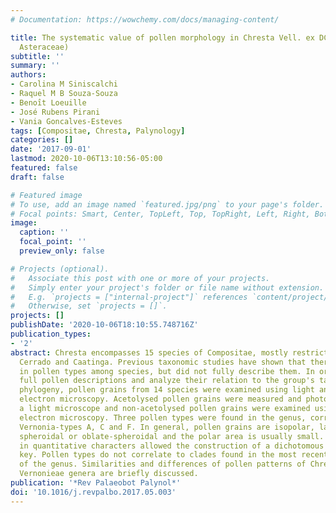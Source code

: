 ```yaml
---
# Documentation: https://wowchemy.com/docs/managing-content/

title: The systematic value of pollen morphology in Chresta Vell. ex DC. (Vernonieae,
  Asteraceae)
subtitle: ''
summary: ''
authors:
- Carolina M Siniscalchi
- Raquel M B Souza-Souza
- Benoı̂t Loeuille
- José Rubens Pirani
- Vania Goncalves-Esteves
tags: [Compositae, Chresta, Palynology]
categories: []
date: '2017-09-01'
lastmod: 2020-10-06T13:10:56-05:00
featured: false
draft: false

# Featured image
# To use, add an image named `featured.jpg/png` to your page's folder.
# Focal points: Smart, Center, TopLeft, Top, TopRight, Left, Right, BottomLeft, Bottom, BottomRight.
image:
  caption: ''
  focal_point: ''
  preview_only: false

# Projects (optional).
#   Associate this post with one or more of your projects.
#   Simply enter your project's folder or file name without extension.
#   E.g. `projects = ["internal-project"]` references `content/project/deep-learning/index.md`.
#   Otherwise, set `projects = []`.
projects: []
publishDate: '2020-10-06T18:10:55.748716Z'
publication_types:
- '2'
abstract: Chresta encompasses 15 species of Compositae, mostly restricted to the Brazilian
  Cerrado and Caatinga. Previous taxonomic studies have shown that there is variation
  in pollen types among species, but did not fully describe them. In order to provide
  full pollen descriptions and analyze their relation to the group's taxonomy and
  phylogeny, pollen grains from 14 species were examined using light and scanning
  electron microscopy. Acetolysed pollen grains were measured and photographed on
  a light microscope and non-acetolysed pollen grains were examined using scanning
  electron microscopy. Three pollen types were found in the genus, corresponding to
  Vernonia-types A, C and F. In general, pollen grains are isopolar, large, prolate-spheroidal,
  spheroidal or oblate-spheroidal and the polar area is usually small. The variation
  in quantitative characters allowed the construction of a dichotomous identification
  key. Pollen types do not correlate to clades found in the most recent phylogeny
  of the genus. Similarities and differences of pollen patterns of Chresta and other
  Vernonieae genera are briefly discussed.
publication: '*Rev Palaeobot Palynol*'
doi: '10.1016/j.revpalbo.2017.05.003'
---
```

